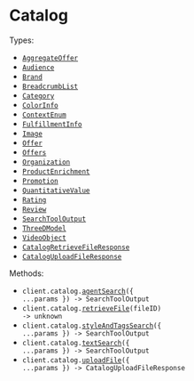 # Catalog

Types:

- <code><a href="./src/resources/catalog.ts">AggregateOffer</a></code>
- <code><a href="./src/resources/catalog.ts">Audience</a></code>
- <code><a href="./src/resources/catalog.ts">Brand</a></code>
- <code><a href="./src/resources/catalog.ts">BreadcrumbList</a></code>
- <code><a href="./src/resources/catalog.ts">Category</a></code>
- <code><a href="./src/resources/catalog.ts">ColorInfo</a></code>
- <code><a href="./src/resources/catalog.ts">ContextEnum</a></code>
- <code><a href="./src/resources/catalog.ts">FulfillmentInfo</a></code>
- <code><a href="./src/resources/catalog.ts">Image</a></code>
- <code><a href="./src/resources/catalog.ts">Offer</a></code>
- <code><a href="./src/resources/catalog.ts">Offers</a></code>
- <code><a href="./src/resources/catalog.ts">Organization</a></code>
- <code><a href="./src/resources/catalog.ts">ProductEnrichment</a></code>
- <code><a href="./src/resources/catalog.ts">Promotion</a></code>
- <code><a href="./src/resources/catalog.ts">QuantitativeValue</a></code>
- <code><a href="./src/resources/catalog.ts">Rating</a></code>
- <code><a href="./src/resources/catalog.ts">Review</a></code>
- <code><a href="./src/resources/catalog.ts">SearchToolOutput</a></code>
- <code><a href="./src/resources/catalog.ts">ThreeDModel</a></code>
- <code><a href="./src/resources/catalog.ts">VideoObject</a></code>
- <code><a href="./src/resources/catalog.ts">CatalogRetrieveFileResponse</a></code>
- <code><a href="./src/resources/catalog.ts">CatalogUploadFileResponse</a></code>

Methods:

- <code title="get /catalog/agent_search">client.catalog.<a href="./src/resources/catalog.ts">agentSearch</a>({ ...params }) -> SearchToolOutput</code>
- <code title="get /catalog/file/{file_id}">client.catalog.<a href="./src/resources/catalog.ts">retrieveFile</a>(fileID) -> unknown</code>
- <code title="post /catalog/style_and_tags_search">client.catalog.<a href="./src/resources/catalog.ts">styleAndTagsSearch</a>({ ...params }) -> SearchToolOutput</code>
- <code title="post /catalog/text_search">client.catalog.<a href="./src/resources/catalog.ts">textSearch</a>({ ...params }) -> SearchToolOutput</code>
- <code title="post /catalog/file_upload">client.catalog.<a href="./src/resources/catalog.ts">uploadFile</a>({ ...params }) -> CatalogUploadFileResponse</code>

